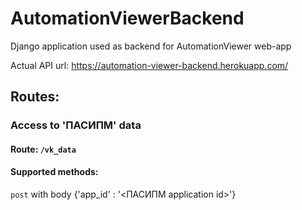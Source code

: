 # AutomationViewerBackend
Django application used as backend for AutomationViewer web-app

Actual API url: https://automation-viewer-backend.herokuapp.com/

## Routes:

### Access to 'ПАСИПМ' data
#### Route: `/vk_data`<br>
#### Supported methods:
`post` with body {'app_id' : '<ПАСИПМ application id>'}